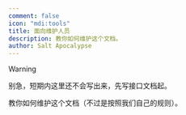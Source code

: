```yaml
---
comment: false
icon: "mdi:tools"
title: 面向维护人员
description: 教你如何维护这个文档。
author: Salt Apocalypse
---
```


>[!warning]
>别急，短期内这里还不会写出来，先写接口文档起。

教你如何维护这个文档（不过是按照我们自己的规则）。

<div class="catalog-display-container">
  <Catalog base='/developer/' />
</div>
